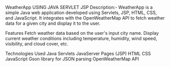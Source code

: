 WeatherApp USING JAVA SERVLET JSP
Description:-
WeatherApp is a simple Java web application developed using Servlets, JSP, HTML, CSS, and JavaScript. It integrates with the OpenWeatherMap API to fetch weather data for a given city and display it to the user.

Features
Fetch weather data based on the user's input city name. Display current weather conditions including temperature, humidity, wind speed, visibility, and cloud cover, etc.

Technologies Used
Java Servlets
JavaServer Pages (JSP)
HTML
CSS
JavaScript
Gson library for JSON parsing
OpenWeatherMap API
